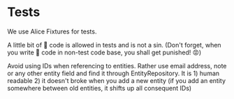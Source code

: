 Tests
=====

We use Alice Fixtures for tests.

A little bit of :poop: code is allowed in tests and is not a sin. (Don't forget, when you write :poop: code in non-test code base, you shall get punished! :rage:)

Avoid using IDs when referencing to entities. Rather use email address, note or any other entity field and find it through EntityRepository. It is 1) human readable 2) it doesn't broke when you add a new entity (if you add an entity somewhere between old entities, it shifts up all consequent IDs)